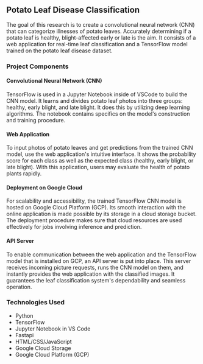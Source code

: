 ## Potato Leaf Disease Classification

The goal of this research is to create a convolutional neural network (CNN) that can categorize illnesses of potato leaves. Accurately determining if a potato leaf is healthy, blight-affected early or late is the aim. It consists of a web application for real-time leaf classification and a TensorFlow model trained on the potato leaf disease dataset.

### Project Components

#### Convolutional Neural Network (CNN)

TensorFlow is used in a Jupyter Notebook inside of VSCode to build the CNN model. It learns and divides potato leaf photos into three groups: healthy, early blight, and late blight. It does this by utilizing deep learning algorithms. The notebook contains specifics on the model's construction and training procedure.

#### Web Application

To input photos of potato leaves and get predictions from the trained CNN model, use the web application's intuitive interface. It shows the probability score for each class as well as the expected class (healthy, early blight, or late blight). With this application, users may evaluate the health of potato plants rapidly.

#### Deployment on Google Cloud

For scalability and accessibility, the trained TensorFlow CNN model is hosted on Google Cloud Platform (GCP). Its smooth interaction with the online application is made possible by its storage in a cloud storage bucket. The deployment procedure makes sure that cloud resources are used effectively for jobs involving inference and prediction.

#### API Server

To enable communication between the web application and the TensorFlow model that is installed on GCP, an API server is put into place. This server receives incoming picture requests, runs the CNN model on them, and instantly provides the web application with the classified images. It guarantees the leaf classification system's dependability and seamless operation.

### Technologies Used
- Python
- TensorFlow
- Jupyter Notebook in VS Code
- Fastapi
- HTML/CSS/JavaScript
- Google Cloud Storage
- Google Cloud Platform (GCP)